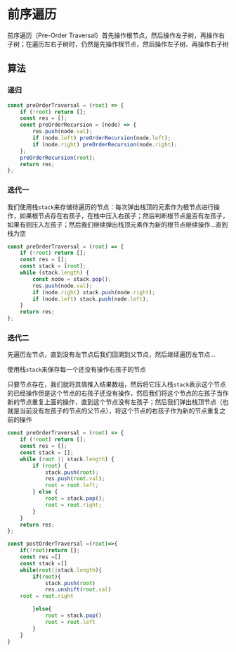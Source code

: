 # 前序遍历

前序遍历（Pre-Order Traversal）首先操作根节点，然后操作左子树，再操作右子树；在遍历左右子树时，仍然是先操作根节点，然后操作左子树、再操作右子树

## 算法

### 递归

```js
const preOrderTraversal = (root) => {
	if (!root) return [];
	const res = [];
	const preOrderRecursion = (node) => {
		res.push(node.val);
		if (node.left) preOrderRecursion(node.left);
		if (node.right) preOrderRecursion(node.right);
	};
	preOrderRecursion(root);
	return res;
};
```

### 迭代一

我们使用栈`stack`来存储待遍历的节点：每次弹出栈顶的元素作为根节点进行操作，如果根节点存在右孩子，在栈中压入右孩子；然后判断根节点是否有左孩子，如果有则压入左孩子；然后我们继续弹出栈顶元素作为新的根节点继续操作...直到栈为空

```js
const preOrderTraversal = (root) => {
	if (!root) return [];
	const res = [];
	const stack = [root];
	while (stack.length) {
		const node = stack.pop();
		res.push(node.val);
		if (node.right) stack.push(node.right);
		if (node.left) stack.push(node.left);
	}
	return res;
};
```

### 迭代二

先遍历左节点，直到没有左节点后我们回溯到父节点，然后继续遍历左节点...

使用栈`stack`来保存每一个还没有操作右孩子的节点

只要节点存在，我们就将其值推入结果数组，然后将它压入栈`stack`表示这个节点的已经操作但是这个节点的右孩子还没有操作，然后我们将这个节点的左孩子当作新的节点重复上面的操作，直到这个节点没有左孩子；然后我们弹出栈顶节点（也就是当前没有左孩子的节点的父节点），将这个节点的右孩子作为新的节点重复之前的操作

```js
const preOrderTraversal = (root) => {
	if (!root) return [];
	const res = [];
	const stack = [];
	while (root || stack.length) {
		if (root) {
			stack.push(root);
			res.push(root.val);
			root = root.left;
		} else {
			root = stack.pop();
			root = root.right;
		}
	}
	return res;
};
```

```js
const postOrderTraversal =(root)=>{
	if(!root)return [];
	const res =[]
	const stack =[]
	while(root||stack.length){
		if(root){
			stack.push(root)
			res.unshift(root.val)
	root = root.right

		}else{
			root = stack.pop()
			root = root.left
		}
	}
}
```
